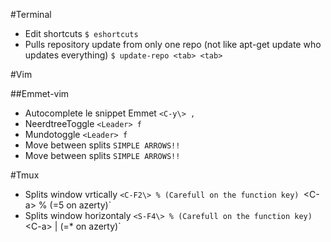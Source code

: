 #Terminal

  - Edit shortcuts
      `$ eshortcuts`
  - Pulls repository update from only one repo (not like apt-get update who updates everything)
      `$ update-repo <tab> <tab>`

#Vim

##Emmet-vim

  - Autocomplete le snippet Emmet
      `<C-y\> ,`
  - NeerdtreeToggle
      `<Leader> f`
  - Mundotoggle
      `<Leader> f`
  - Move between splits
      `SIMPLE ARROWS!!`
  - Move between splits
      `SIMPLE ARROWS!!`

#Tmux

  - Splits window vrtically
      `<C-F2\> % (Carefull on the function key)
      `<C-a\> % (=5 on azerty)`
  - Splits window horizontaly
      `<S-F4\> % (Carefull on the function key)
      `<C-a\> | (=* on azerty)`

